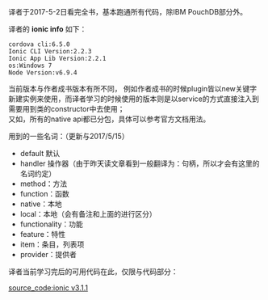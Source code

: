 译者于2017-5-2日看完全书，基本跑通所有代码，除IBM PouchDB部分外。  

译者的 **ionic info** 如下：

```
cordova cli:6.5.0
Ionic CLI Version:2.2.3
Ionic App Lib Version:2.2.1
os:Windows 7
Node Version:v6.9.4

```

当前版本与作者成书版本有所不同，
例如作者成书的时候plugin皆以new关键字新建实例来使用，而译者学习的时候使用的版本则是以service的方式直接注入到需要用到类的constructor中去使用；  
又如，所有的native api都已分包，具体可以参考官方文档用法。  
  
用到的一些名词：（更新与2017/5/15）
* default 默认
* handler 操作器（由于昨天读文章看到一般翻译为：句柄，所以才会有这里的名词约定）
* method：方法
* function：函数
* native：本地
* local：本地（会有备注和上面的进行区分）
* functionality：功能
* feature：特性
* item：条目，列表项
* provider：提供者

译者当前学习完后的可用代码在此，仅限与代码部分：

[source_code:ionic v3.1.1](https://github.com/AdoBeatTheWorld/build_ionic2_app_chinese/tree/master/source_code)